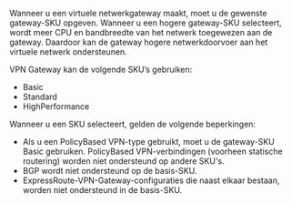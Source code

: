 Wanneer u een virtuele netwerkgateway maakt, moet u de gewenste gateway-SKU opgeven. Wanneer u een hogere gateway-SKU selecteert, wordt meer CPU en bandbreedte van het netwerk toegewezen aan de gateway. Daardoor kan de gateway hogere netwerkdoorvoer aan het virtuele netwerk ondersteunen.

VPN Gateway kan de volgende SKU’s gebruiken:

* Basic
* Standard
* HighPerformance

Wanneer u een SKU selecteert, gelden de volgende beperkingen:

* Als u een PolicyBased VPN-type gebruikt, moet u de gateway-SKU Basic gebruiken. PolicyBased VPN-verbindingen (voorheen statische routering) worden niet ondersteund op andere SKU's.
* BGP wordt niet ondersteund op de basis-SKU.
* ExpressRoute-VPN-Gateway-configuraties die naast elkaar bestaan, worden niet ondersteund in de basis-SKU.

<!--HONumber=Oct16_HO3-->


